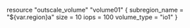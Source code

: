 resource "outscale_volume" "volume01" {
  subregion_name = "${var.region}a"
  size           = 10
  iops           = 100
  volume_type    = "io1"
}